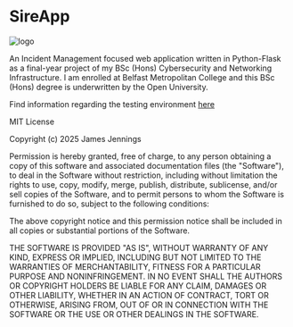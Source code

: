 # SireApp

![logo](https://github.com/user-attachments/assets/6aa4f652-caaa-4baf-87d6-9a908372df3c)

An Incident Management focused web application written in Python-Flask as a final-year project of my BSc (Hons) Cybersecurity and Networking Infrastructure. I am enrolled at Belfast Metropolitan College and this BSc (Hons) degree is underwritten by the Open University.

Find information regarding the testing environment [here](https://github.com/jpjjennings/SireApp/wiki#testing)

MIT License


Copyright (c) 2025 James Jennings

Permission is hereby granted, free of charge, to any person obtaining a copy
of this software and associated documentation files (the "Software"), to deal
in the Software without restriction, including without limitation the rights
to use, copy, modify, merge, publish, distribute, sublicense, and/or sell
copies of the Software, and to permit persons to whom the Software is
furnished to do so, subject to the following conditions:

The above copyright notice and this permission notice shall be included in all
copies or substantial portions of the Software.

THE SOFTWARE IS PROVIDED "AS IS", WITHOUT WARRANTY OF ANY KIND, EXPRESS OR
IMPLIED, INCLUDING BUT NOT LIMITED TO THE WARRANTIES OF MERCHANTABILITY,
FITNESS FOR A PARTICULAR PURPOSE AND NONINFRINGEMENT. IN NO EVENT SHALL THE
AUTHORS OR COPYRIGHT HOLDERS BE LIABLE FOR ANY CLAIM, DAMAGES OR OTHER
LIABILITY, WHETHER IN AN ACTION OF CONTRACT, TORT OR OTHERWISE, ARISING FROM,
OUT OF OR IN CONNECTION WITH THE SOFTWARE OR THE USE OR OTHER DEALINGS IN THE
SOFTWARE.
